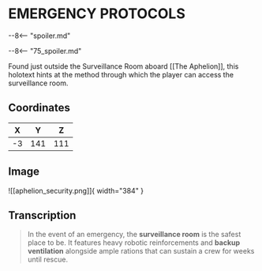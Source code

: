 # EMERGENCY PROTOCOLS

--8<-- "spoiler.md"

--8<-- "75_spoiler.md"

Found just outside the Surveillance Room aboard [[The Aphelion]], this holotext hints at the method through which the player can access the surveillance room.

## Coordinates
| **X** | **Y** | **Z** |
| :---: | :---: | :---: |
|  -3   |  141  |  111  |

## Image

![[aphelion_security.png]]{ width="384" }

## Transcription
> In the event of an emergency, the **surveillance room** is the safest place to be. It features heavy robotic reinforcements and **backup ventilation** alongside ample rations that can sustain a crew for weeks until rescue.
